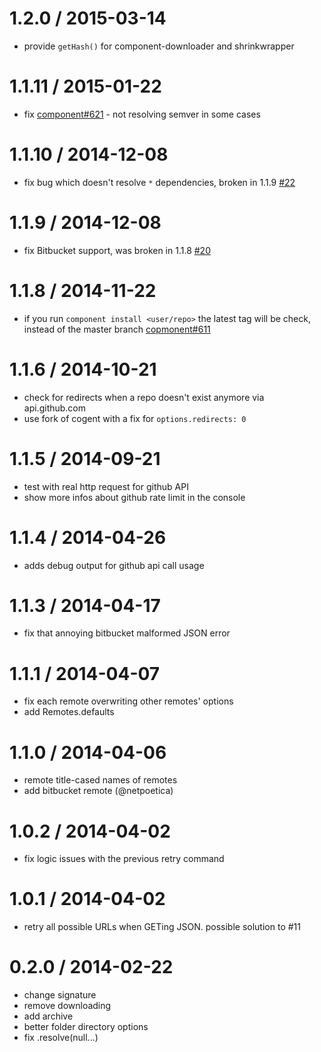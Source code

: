 1.2.0 / 2015-03-14
==================
- provide `getHash()` for component-downloader and shrinkwrapper

1.1.11 / 2015-01-22
==================
- fix [component#621](https://github.com/componentjs/component/issues/621) - not resolving semver in some cases

1.1.10 / 2014-12-08
==================
- fix bug which doesn't resolve `*` dependencies, broken in 1.1.9 [#22](https://github.com/componentjs/remotes.js/issues/22)

1.1.9 / 2014-12-08
==================
- fix Bitbucket support, was broken in 1.1.8 [#20](https://github.com/componentjs/remotes.js/issues/20)

1.1.8 / 2014-11-22
==================

- if you run `component install <user/repo>` the latest tag will be check, instead of the master branch [copmonent#611](https://github.com/componentjs/component/issues/611)

1.1.6 / 2014-10-21
==================

- check for redirects when a repo doesn't exist anymore via api.github.com
- use fork of cogent with a fix for `options.redirects: 0`

1.1.5 / 2014-09-21
==================

- test with real http request for github API
- show more infos about github rate limit in the console

1.1.4 / 2014-04-26
==================

 - adds debug output for github api call usage

1.1.3 / 2014-04-17
==================

- fix that annoying bitbucket malformed JSON error

1.1.1 / 2014-04-07
==================

- fix each remote overwriting other remotes' options
- add Remotes.defaults

1.1.0 / 2014-04-06
==================

- remote title-cased names of remotes
- add bitbucket remote (@netpoetica)

1.0.2 / 2014-04-02
==================

- fix logic issues with the previous retry command

1.0.1 / 2014-04-02
==================

- retry all possible URLs when GETing JSON. possible solution to #11

0.2.0 / 2014-02-22
==================

- change signature
- remove downloading
- add archive
- better folder directory options
- fix .resolve(null...)
